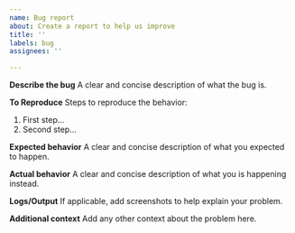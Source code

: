 ```yaml
---
name: Bug report
about: Create a report to help us improve
title: ''
labels: bug
assignees: ''

---
```


**Describe the bug**
A clear and concise description of what the bug is.

**To Reproduce**
Steps to reproduce the behavior:
1. First step...
2. Second step...

**Expected behavior**
A clear and concise description of what you expected to happen.

**Actual behavior**
A clear and concise description of what you is happening instead.

**Logs/Output**
If applicable, add screenshots to help explain your problem.

**Additional context**
Add any other context about the problem here.
